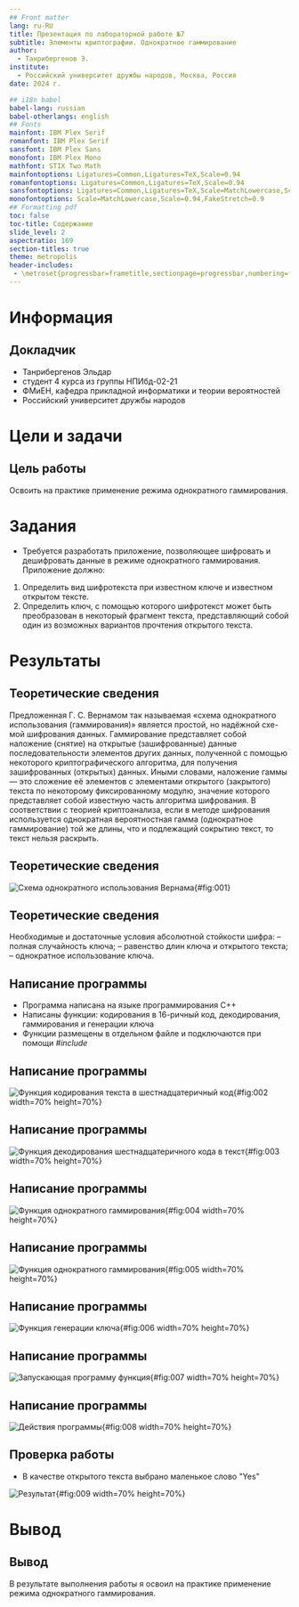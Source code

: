 ```yaml
---
## Front matter
lang: ru-RU
title: Презентация по лабораторной работе №7
subtitle: Элементы криптографии. Однократное гаммирование
author:
  - Танрибергенов Э.
institute:
  - Российский университет дружбы народов, Москва, Россия
date: 2024 г.

## i18n babel
babel-lang: russian
babel-otherlangs: english
## Fonts
mainfont: IBM Plex Serif
romanfont: IBM Plex Serif
sansfont: IBM Plex Sans
monofont: IBM Plex Mono
mathfont: STIX Two Math
mainfontoptions: Ligatures=Common,Ligatures=TeX,Scale=0.94
romanfontoptions: Ligatures=Common,Ligatures=TeX,Scale=0.94
sansfontoptions: Ligatures=Common,Ligatures=TeX,Scale=MatchLowercase,Scale=0.94
monofontoptions: Scale=MatchLowercase,Scale=0.94,FakeStretch=0.9
## Formatting pdf
toc: false
toc-title: Содержание
slide_level: 2
aspectratio: 169
section-titles: true
theme: metropolis
header-includes:
 - \metroset{progressbar=frametitle,sectionpage=progressbar,numbering=fraction}
---
```


# Информация

## Докладчик

  - Танрибергенов Эльдар
  - студент 4 курса из группы НПИбд-02-21
  - ФМиЕН, кафедра прикладной информатики и теории вероятностей
  - Российский университет дружбы народов


# Цели и задачи

## Цель работы

Освоить на практике применение режима однократного гаммирования.

# Задания

- Требуется разработать приложение, позволяющее шифровать и дешифровать данные в режиме однократного гаммирования. Приложение должно:
1. Определить вид шифротекста при известном ключе и известном открытом тексте.
2. Определить ключ, с помощью которого шифротекст может быть преобразован в некоторый фрагмент текста, представляющий собой один из возможных вариантов прочтения открытого текста.

# Результаты


## Теоретические сведения

Предложенная Г. С. Вернамом так называемая «схема однократного использования (гаммирования)» является простой, но надёжной схе-
мой шифрования данных. Гаммирование представляет собой наложение (снятие) на открытые (зашифрованные) данные последовательности элементов других данных, полученной с помощью некоторого криптографического алгоритма, для получения зашифрованных (открытых) данных. Иными словами, наложение гаммы — это сложение её элементов с элементами открытого (закрытого) текста по некоторому фиксированному модулю, значение которого представляет собой известную часть алгоритма шифрования. В соответствии с теорией криптоанализа, если в методе шифрования используется однократная вероятностная гамма (однократное гаммирование) той же длины, что и подлежащий сокрытию текст, то текст нельзя раскрыть.


## Теоретические сведения

![Схема однократного использования Вернама](../images/0.png){#fig:001}


## Теоретические сведения

Необходимые и достаточные условия абсолютной стойкости шифра:
– полная случайность ключа;
– равенство длин ключа и открытого текста;
– однократное использование ключа.


## Написание программы

- Программа написана на языке программирования С++
- Написаны функции: кодирования в 16-ричный код, декодирования, гаммирования и генерации ключа
- Функции размещены в отдельном файле и подключаются при помощи *#include*

## Написание программы

![Функция кодирования текста в шестнадцатеричный код](../images/1.png){#fig:002 width=70% height=70%}


## Написание программы

![Функция декодирования шестнадцатеричного кода в текст](../images/2.png){#fig:003 width=70% height=70%}


## Написание программы

![Функция однократного гаммирования](../images/3.1.png){#fig:004 width=70% height=70%}

## Написание программы

![Функция однократного гаммирования](../images/3.2.png){#fig:005 width=70% height=70%}


## Написание программы

![Функция генерации ключа](../images/4.png){#fig:006 width=70% height=70%}

## Написание программы

![Запускающая программу функция](../images/5.png){#fig:007 width=70% height=70%}

## Написание программы

![Действия программы](../images/6.png){#fig:008 width=70% height=70%}


## Проверка работы

- В качестве открытого текста выбрано маленькое слово "Yes"

![Результат](../images/7.png){#fig:009 width=70% height=70%}


# Вывод
  
## Вывод

 В результате выполнения работы я освоил на практике применение режима однократного гаммирования.